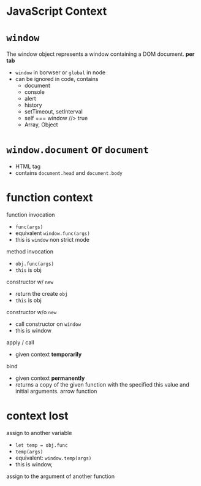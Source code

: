 
JavaScript Context
=====================

# `window`

The window object represents a window containing a DOM document. **per tab**

- `window` in borwser or `global` in node
- can be ignored in code, contains
  - document
  - console
  - alert
  - history
  - setTimeout, setInterval
  - self === window //> true
  - Array, Object

# `window.document` or `document`

- HTML tag
- contains `document.head` and `document.body`

# function context

function invocation 
- `func(args)`
- equivalent `window.func(args)`
- this is `window` non strict mode

method invocation 
- `obj.func(args)`
- `this` is obj


constructor w/ `new`
- return the create `obj` 
- `this` is obj

constructor w/o `new`
- call constructor on `window`
- this is window

apply / call
- given context **temporarily**

bind
- given context **permanently**
- returns a copy of the given function with the specified this value and initial arguments.
arrow function


# context lost

assign to another variable 
- `let temp = obj.func`
- `temp(args)`
- equivalent: `window.temp(args)`
- this is window, 

assign to the argument of another function